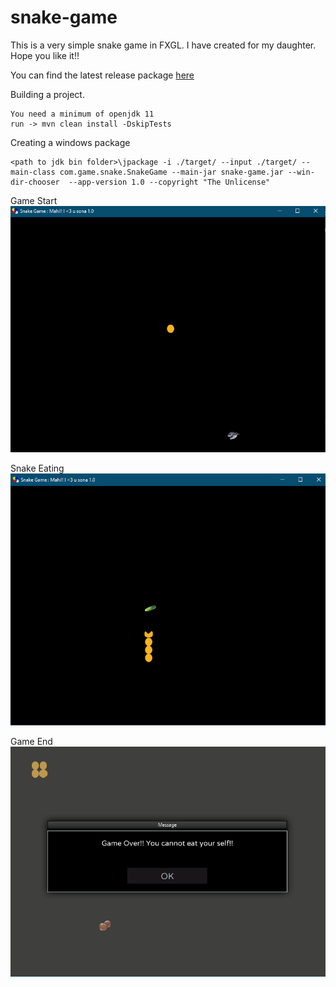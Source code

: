 # snake-game

This is a very simple snake game in FXGL. I have created for my daughter. Hope you like it!!

You can find the latest release package [here](https://github.com/amitranjan53/snake-game/releases/download/1.0/SnakeGame-1.0.exe)

Building a project.

```
You need a minimum of openjdk 11
run -> mvn clean install -DskipTests
```

Creating a windows package

```
<path to jdk bin folder>\jpackage -i ./target/ --input ./target/ --main-class com.game.snake.SnakeGame --main-jar snake-game.jar --win-dir-chooser  --app-version 1.0 --copyright "The Unlicense"
```

Game Start
![Game Start](gamestart.png)

Snake Eating
![Eating](eating.png)

Game End
![Game End](gameend.png)
